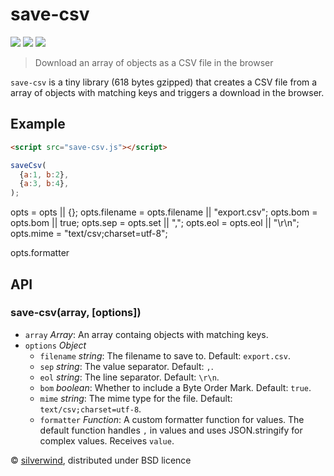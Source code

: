 # save-csv
[![](https://img.shields.io/npm/v/save-csv.svg?style=flat)](https://www.npmjs.org/package/save-csv) [![](https://img.shields.io/npm/dm/save-csv.svg)](https://www.npmjs.org/package/save-csv) [![](https://api.travis-ci.org/silverwind/save-csv.svg?style=flat)](https://travis-ci.org/silverwind/save-csv)
> Download an array of objects as a CSV file in the browser

`save-csv` is a tiny library (618 bytes gzipped) that creates a CSV file from a array of objects with matching keys and triggers a download in the browser.

## Example
```html
<script src="save-csv.js"></script>
```
```js
saveCsv(
  {a:1, b:2},
  {a:3, b:4},
);
```

opts = opts || {};
opts.filename = opts.filename || "export.csv";
opts.bom = opts.bom || true;
opts.sep = opts.set || ",";
opts.eol = opts.eol || "\r\n";
opts.mime = "text/csv;charset=utf-8";

opts.formatter

## API
### save-csv(array, [options])
- `array` *Array*: An array containg objects with matching keys.
- `options` *Object*
  - `filename` *string*: The filename to save to. Default: `export.csv`.
  - `sep` *string*: The value separator. Default: `,`.
  - `eol` *string*: The line separator. Default: `\r\n`.
  - `bom` *boolean*: Whether to include a Byte Order Mark. Default: `true`.
  - `mime` *string*: The mime type for the file. Default: `text/csv;charset=utf-8`.
  - `formatter` *Function*: A custom formatter function for values. The default function handles `,` in values and uses JSON.stringify for complex values. Receives `value`.

© [silverwind](https://github.com/silverwind), distributed under BSD licence
